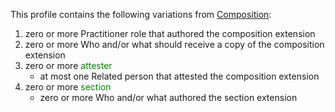 This profile contains the following variations from [Composition](http://hl7.org/fhir/STU3/Composition):

1. zero or more Practitioner role that authored the composition extension
1. zero or more Who and/or what should receive a copy of the composition extension
1. zero or more <span style='color:green'>attester</span> 
    * at most one Related person that attested the composition extension
1. zero or more <span style='color:green'>section</span> 
    * zero or more Who and/or what authored the section extension
